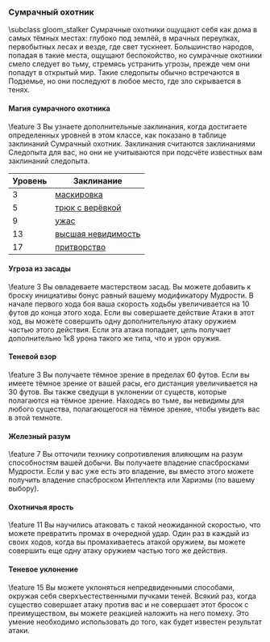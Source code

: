 ### Сумрачный охотник
\subclass gloom_stalker Сумрачные охотники ощущают себя как дома в самых тёмных местах: глубоко под землёй, в мрачных переулках, первобытных лесах и везде, где свет тускнеет. Большинство народов, попадая в такие места, ощущают беспокойство, но сумрачные охотники смело следует во тьму, стремясь устранить угрозы, прежде чем они попадут в открытый мир. Такие следопыты обычно встречаются в Подземье, но они последуют в любое место, где зло скрывается в тенях.

#### Магия сумрачного охотника
\feature 3 Вы узнаете дополнительные заклинания, когда достигаете определенных уровней в этом классе, как показано в таблице заклинаний Сумрачный охотник. Заклинания считаются заклинаниями Следопыта для вас, но они не учитываются при подсчёте известных вам заклинаний следопыта.

Уровень | Заклинание
---|---
3 | [маскировка](spell.disguise_self)
5 | [трюк с верёвкой](spell.rope_trick)
9 | [ужас](spell.fear)
13 | [высшая невидимость](spell.greater_invisibility)
17 | [притворство](spell.seeming)

#### Угроза из засады
\feature 3 Вы овладеваете мастерством засад. Вы можете добавить к броску инициативы бонус равный вашему модификатору Мудрости.
В начале первого хода боя ваша скорость ходьбы увеличивается на 10 футов до конца этого хода. Если вы совершаете действие Атаки в этот ход, вы можете совершить одну дополнительную атаку оружием частью этого действия.
Если эта атака попадает, цель получает дополнительно 1к8 урона такого же типа, что и урон оружия.

#### Теневой взор
\feature 3 Вы получаете тёмное зрение в пределах 60 футов. Если вы имеете тёмное зрение от вашей расы, его дистанция увеличивается на 30 футов. Вы также сведущи в уклонении от существ, которые полагаются на тёмное зрение. Находясь во тьме, вы невидимы для любого существа, полагающегося на тёмное зрение, чтобы увидеть вас в этой темноте.

#### Железный разум
\feature 7 Вы отточили технику сопротивления влияющим на разум способностям вашей добычи. Вы получаете владение спасбросками Мудрости. Если у вас уже есть это владение, вы вместо этого можете получить владение спасброском Интеллекта или Харизмы (по вашему выбору).

#### Охотничья ярость
\feature 11 Вы научились атаковать с такой неожиданной скоростью, что можете превратить промах в очередной удар. Один раз в каждый из своих ходов, когда вы промахиваетесь атакой оружием, вы можете совершить еще одну атаку оружием частью того же действия.

#### Теневое уклонение
\feature 15 Вы можете уклоняться непредвиденными способами, окружая себя сверхъестественными пучками теней. Всякий раз, когда существо совершает атаку против вас и не совершает этот бросок с преимуществом, вы можете реакцией наложить на него помеху.
Это умение необходимо использовать до того, как будет известен результат атаки.
